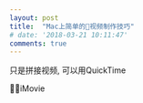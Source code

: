 ```yaml
---
layout: post
title:  "Mac上简单的视频制作技巧"
# date: '2018-03-21 10:11:47'
comments: true
---
```


只是拼接视频, 可以用QuickTime

iMovie